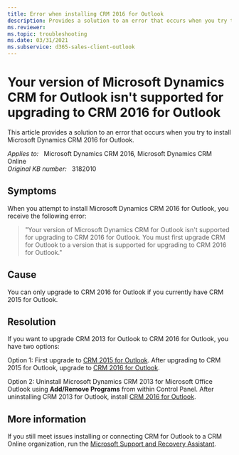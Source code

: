 ```yaml
---
title: Error when installing CRM 2016 for Outlook
description: Provides a solution to an error that occurs when you try to install Microsoft Dynamics CRM 2016 for Outlook.
ms.reviewer: 
ms.topic: troubleshooting
ms.date: 03/31/2021
ms.subservice: d365-sales-client-outlook
---
```

# Your version of Microsoft Dynamics CRM for Outlook isn't supported for upgrading to CRM 2016 for Outlook

This article provides a solution to an error that occurs when you try to install Microsoft Dynamics CRM 2016 for Outlook.

_Applies to:_ &nbsp; Microsoft Dynamics CRM 2016, Microsoft  Dynamics CRM Online  
_Original KB number:_ &nbsp; 3182010

## Symptoms

When you attempt to install Microsoft Dynamics CRM 2016 for Outlook, you receive the following error:

> "Your version of Microsoft Dynamics CRM for Outlook isn't supported for upgrading to CRM 2016 for Outlook. You must first upgrade CRM for Outlook to a version that is supported for upgrading to CRM 2016 for Outlook."

## Cause

You can only upgrade to CRM 2016 for Outlook if you currently have CRM 2015 for Outlook.

## Resolution

If you want to upgrade CRM 2013 for Outlook to CRM 2016 for Outlook, you have two options:

Option 1: First upgrade to [CRM 2015 for Outlook](https://www.microsoft.com/download/details.aspx?id=45015). After upgrading to CRM 2015 for Outlook, upgrade to [CRM 2016 for Outlook](https://www.microsoft.com/download/details.aspx?id=50370).

Option 2: Uninstall Microsoft Dynamics CRM 2013 for Microsoft Office Outlook using **Add/Remove Programs** from within Control Panel. After uninstalling CRM 2013 for Outlook, install [CRM 2016 for Outlook](https://www.microsoft.com/download/details.aspx?id=50370).

## More information

If you still meet issues installing or connecting CRM for Outlook to a CRM Online organization, run the [Microsoft Support and Recovery Assistant](/outlook/troubleshoot/performance/how-to-scan-outlook-by-using-microsoft-support-and-recovery-assistant).
